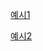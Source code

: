 [예시1](https://velog.io/@yoonie_03/optimization-Convex)

[예시2](https://velog.io/@yoonie_03/ML-K-fold-vs-StratifiedKFold)
